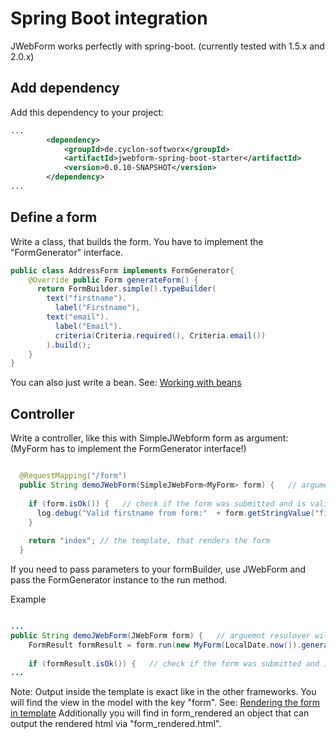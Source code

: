 # Spring Boot integration

JWebForm works perfectly with spring-boot. (currently tested with 1.5.x and 2.0.x)

## Add dependency

Add this dependency to your project:

```xml
...
        <dependency>
            <groupId>de.cyclon-softworx</groupId>
            <artifactId>jwebform-spring-boot-starter</artifactId>
            <version>0.0.10-SNAPSHOT</version>
        </dependency>
...
```

## Define a form

Write a class, that builds the form. You have to implement the "FormGenerator" interface.
```Java
public class AddressForm implements FormGenerator{ 
    @Override public Form generateForm() {
      return FormBuilder.simple().typeBuilder(
        text("firstname").
          label("Firstname"), 
        text("email").
          label("Email").
          criteria(Criteria.required(), Criteria.email())
        ).build();
    }
}    
```

You can also just write a bean. 
See: [Working with beans](beans.md)

## Controller

Write a controller, like this with SimpleJWebform<Myform> form as argument: 
(MyForm has to implement the FormGenerator interface!)

```Java

  @RequestMapping("/form")
  public String demoJWebForm(SimpleJWebForm<MyForm> form) {   // argument resolver will fill request-vars
  
    if (form.isOk()) {   // check if the form was submitted and is valid
      log.debug("Valid firstname from form:"  + form.getStringValue("firstname"));   // if everything was okay, we can get the values from the form
    }
    
    return "index"; // the template, that renders the form
  }

```

If you need to pass parameters to your formBuilder, use JWebForm and pass the FormGenerator instance to the run method.

Example

```Java

...
public String demoJWebForm(JWebForm form) {   // arguemnt resulover will fill request-vars
    FormResult formResult = form.run(new MyForm(LocalDate.now()).generateForm());   
    
    if (formResult.isOk()) {   // check if the form was submitted and is valid
...
```


Note: Output inside the template is exact like in the other frameworks. 
You will find the view in the model with the key "form". See: [Rendering the form in template](template.md)
Additionally you will find in form_rendered an object that can output the rendered html via "form_rendered.html".
